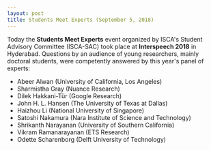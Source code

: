 ```yaml
---
layout: post
title: Students Meet Experts (September 5, 2018)
---
```


Today the <strong>Students Meet Experts</strong> event organized by ISCA's Student Advisory Committee (ISCA-SAC) took place at <strong>Interspeech 2018</strong> in Hyderabad. Questions by an audience of young researchers, mainly doctoral students, were competently answered by this year's panel of experts:

<ul>
    <li>Abeer Alwan (University of California, Los Angeles)</li>
    <li>Sharmistha Gray (Nuance Research)</li>
    <li>Dilek Hakkani-Tür (Google Research)</li>
    <li>John H. L. Hansen (The University of Texas at Dallas)</li>
    <li>Haizhou Li (National University of Singapore)</li>
    <li>Satoshi Nakamura (Nara Institute of Science and Technology)</li>
    <li>Shrikanth Narayanan (University of Southern California)</li>
    <li>Vikram Ramanarayanan (ETS Research)</li>
    <li>Odette Scharenborg (Delft University of Technology)</li>
</ul>
